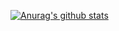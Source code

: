 [![Anurag's github stats](https://github-readme-stats.vercel.app/api?username=orcasdli)](https://github.com/anuraghazra/github-readme-stats)
